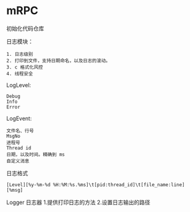 # mRPC

初始化代码仓库

日志模块：

```
1. 日志级别
2. 打印到文件，支持日期命名，以及日志的滚动。
3. c 格式化风控
4. 线程安全
```

LogLevel:

```
Debug
Info
Error
```

LogEvent:

```
文件名、行号
MsgNo
进程号
Thread id
日期，以及时间。精确到 ms
自定义消息
```

日志格式

```
[Level][%y-%m-%d %H:%M:%s.%ms]\t[pid:thread_id]\t[file_name:line][%msg]
```

Logger 日志器
1.提供打印日志的方法
2.设置日志输出的路径



